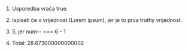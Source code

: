 1. Usporedba vraća true.

2. Ispisati će x vrijednost (Lorem ipsum), jer je to prva truthy vrijednost.

3. 5, jer num-- === 6 - 1

4. Total: 28.673000000000002
